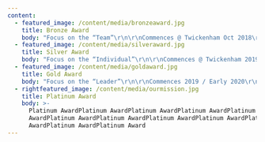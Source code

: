 ```yaml
---
content:
  - featured_image: /content/media/bronzeaward.jpg
    title: Bronze Award
    body: "Focus on the “Team”\r\n\r\nCommences @ Twickenham Oct 2018\r\n\r\n6 Day programme (3x2 days)\r\n\r\nOnline engagement activities throughout programme\r\n\r\nAges 9-12\r\n\r\n"
  - featured_image: /content/media/silveraward.jpg
    title: Silver Award
    body: "Focus on the “Individual”\r\n\r\nCommences @ Twickenham 2019\r\n\r\n6 Day programme (3x2 days)\r\n\r\nOnline engagement activities throughout programme\r\n\r\nAges 11-14"
  - featured_image: /content/media/goldaward.jpg
    title: Gold Award
    body: "Focus on the “Leader”\r\n\r\nCommences 2019 / Early 2020\r\n\r\n5 Day programme (Residential)\r\n\r\nOnline engagement activities\r\n\r\nAges 13-16"
  - rightfeatured_image: /content/media/ourmission.jpg
    title: Platinum Award
    body: >-
      Platinum AwardPlatinum AwardPlatinum AwardPlatinum AwardPlatinum
      AwardPlatinum AwardPlatinum AwardPlatinum AwardPlatinum AwardPlatinum
      AwardPlatinum AwardPlatinum Award
---
```


